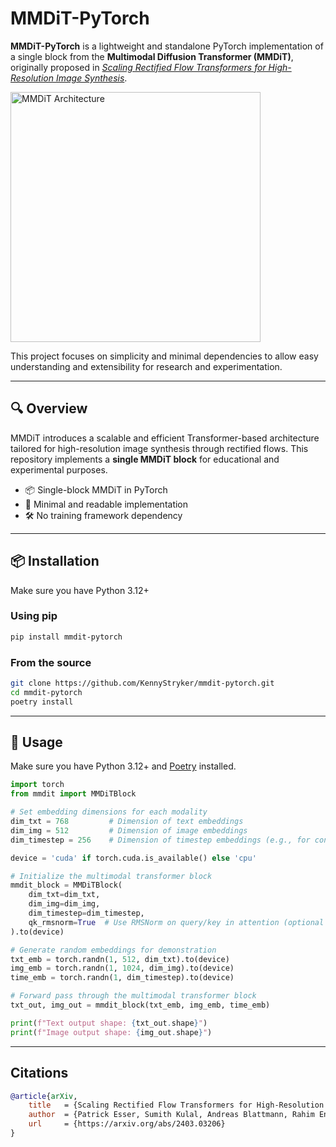 # MMDiT-PyTorch

**MMDiT-PyTorch** is a lightweight and standalone PyTorch implementation of a single block from the **Multimodal Diffusion Transformer (MMDiT)**, originally proposed in [*Scaling Rectified Flow Transformers for High-Resolution Image Synthesis*](https://arxiv.org/abs/2403.03206).

<img src="assets/mmdit.png" alt="MMDiT Architecture" width="400"/>

This project focuses on simplicity and minimal dependencies to allow easy understanding and extensibility for research and experimentation.

---

## 🔍 Overview

MMDiT introduces a scalable and efficient Transformer-based architecture tailored for high-resolution image synthesis through rectified flows. This repository implements a **single MMDiT block** for educational and experimental purposes.

- 📦 Single-block MMDiT in PyTorch
- 🧠 Minimal and readable implementation
- 🛠️ No training framework dependency

---

## 📦 Installation

Make sure you have Python 3.12+

### Using pip
```bash
pip install mmdit-pytorch
```

### From the source
```bash
git clone https://github.com/KennyStryker/mmdit-pytorch.git
cd mmdit-pytorch
poetry install
```

---

## 🚀 Usage

Make sure you have Python 3.12+ and [Poetry](https://python-poetry.org/) installed.

```python
import torch
from mmdit import MMDiTBlock

# Set embedding dimensions for each modality
dim_txt = 768         # Dimension of text embeddings
dim_img = 512         # Dimension of image embeddings
dim_timestep = 256    # Dimension of timestep embeddings (e.g., for conditioning)

device = 'cuda' if torch.cuda.is_available() else 'cpu'

# Initialize the multimodal transformer block
mmdit_block = MMDiTBlock(
    dim_txt=dim_txt,
    dim_img=dim_img,
    dim_timestep=dim_timestep,
    qk_rmsnorm=True  # Use RMSNorm on query/key in attention (optional setting)
).to(device)

# Generate random embeddings for demonstration
txt_emb = torch.randn(1, 512, dim_txt).to(device)
img_emb = torch.randn(1, 1024, dim_img).to(device)
time_emb = torch.randn(1, dim_timestep).to(device)

# Forward pass through the multimodal transformer block
txt_out, img_out = mmdit_block(txt_emb, img_emb, time_emb)

print(f"Text output shape: {txt_out.shape}")
print(f"Image output shape: {img_out.shape}")
```

---

## Citations

```bibtex
@article{arXiv,
    title   = {Scaling Rectified Flow Transformers for High-Resolution Image Synthesis},
    author  = {Patrick Esser, Sumith Kulal, Andreas Blattmann, Rahim Entezari, Jonas Müller, Harry Saini, Yam Levi, Dominik Lorenz, Axel Sauer, Frederic Boesel, Dustin Podell, Tim Dockhorn, Zion English, Kyle Lacey, Alex Goodwin, Yannik Marek, Robin Rombach},
    url     = {https://arxiv.org/abs/2403.03206}
}
```
